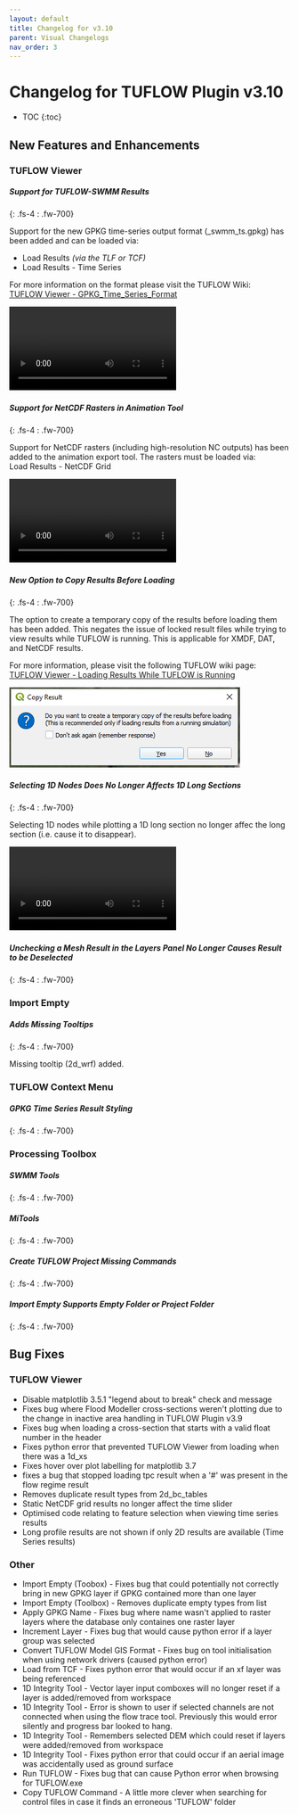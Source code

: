 ```yaml
---
layout: default
title: Changelog for v3.10
parent: Visual Changelogs
nav_order: 3
---
```



# Changelog for TUFLOW Plugin v3.10

* TOC
{:toc}

<!--
<video style="max-width:640px" controls>
  <source src="assets/test.mp4" type="video/mp4">
</video>
-->

## New Features and Enhancements

### TUFLOW Viewer

##### Support for TUFLOW-SWMM Results
{: .fs-4 : .fw-700}

Support for the new GPKG time-series output format (_swmm_ts.gpkg) has been added and can be loaded via:

* Load Results *(via the TLF or TCF)*
* Load Results - Time Series

For more information on the format please visit the TUFLOW Wiki:<br>
[TUFLOW Viewer - GPKG_Time_Series_Format](https://wiki.tuflow.com/TUFLOW_Viewer#GPKG_Time_Series_Format)

<video style="max-width:640px" controls>
  <source src="assets/swmm_gpkg_ts.mp4" type="video/mp4">
</video>

##### Support for NetCDF Rasters in Animation Tool
{: .fs-4 : .fw-700}

Support for NetCDF rasters (including high-resolution NC outputs) has been added to the animation export tool. The rasters must be loaded via:<Br>
Load Results - NetCDF Grid

<video style="max-width:640px" controls>
  <source src="assets/nc_hr_animation.mp4" type="video/mp4">
</video>

##### New Option to Copy Results Before Loading
{: .fs-4 : .fw-700}

The option to create a temporary copy of the results before loading them has been added. This negates the issue of locked result files while trying to view results while TUFLOW is running. This is applicable for XMDF, DAT, and NetCDF results.

For more information, please visit the following TUFLOW wiki page:<br>
[TUFLOW Viewer - Loading Results While TUFLOW is Running](https://wiki.tuflow.com/TUFLOW_Viewer_-_Loading_Results_While_TUFLOW_is_Running)

![copy_results](assets/copy_results.PNG)

##### Selecting 1D Nodes Does No Longer Affects 1D Long Sections
{: .fs-4 : .fw-700}

Selecting 1D nodes while plotting a 1D long section no longer affec the long section (i.e. cause it to disappear).

<video style="max-width:640px" controls>
  <source src="assets/long_plot_remaining.mp4" type="video/mp4">
</video>

##### Unchecking a Mesh Result in the Layers Panel No Longer Causes Result to be Deselected
{: .fs-4 : .fw-700}

### Import Empty

##### Adds Missing Tooltips
{: .fs-4 : .fw-700}

Missing tooltip (2d_wrf) added.

### TUFLOW Context Menu

##### GPKG Time Series Result Styling
{: .fs-4 : .fw-700}

### Processing Toolbox

##### SWMM Tools
{: .fs-4 : .fw-700}

##### MiTools
{: .fs-4 : .fw-700}

##### Create TUFLOW Project Missing Commands
{: .fs-4 : .fw-700}

##### Import Empty Supports Empty Folder or Project Folder
{: .fs-4 : .fw-700}

## Bug Fixes

### TUFLOW Viewer

* Disable matplotlib 3.5.1 "legend about to break" check and message
* Fixes bug where Flood Modeller cross-sections weren't plotting due to the change in inactive area handling in TUFLOW Plugin v3.9
* Fixes bug when loading a cross-section that starts with a valid float number in the header
* Fixes python error that prevented TUFLOW Viewer from loading when there was a 1d_xs
* Fixes hover over plot labelling for matplotlib 3.7
* fixes a bug that stopped loading tpc result when a '#' was present in the flow regime result
* Removes duplicate result types from 2d_bc_tables
* Static NetCDF grid results no longer affect the time slider
* Optimised code relating to feature selection when viewing time series results
* Long profile results are not shown if only 2D results are available (Time Series results)

### Other

* Import Empty (Toobox) - Fixes bug that could potentially not correctly bring in new GPKG layer if GPKG contained more than one layer
* Import Empty (Toolbox) - Removes duplicate empty types from list
* Apply GPKG Name - Fixes bug where name wasn't applied to raster layers where the database only containes one raster layer
* Increment Layer - Fixes bug that would cause python error if a layer group was selected
* Convert TUFLOW Model GIS Format - Fixes bug on tool initialisation when using network drivers (caused python error)
* Load from TCF - Fixes python error that would occur if an xf layer was being referenced
* 1D Integrity Tool - Vector layer input comboxes will no longer reset if a layer is added/removed from workspace
* 1D Integrity Tool - Error is shown to user if selected channels are not connected when using the flow trace tool. Previously this would error silently and progress bar looked to hang.
* 1D Integrity Tool - Remembers selected DEM which could reset if layers were added/removed from workspace
* 1D Integrity Tool - Fixes python error that could occur if an aerial image was accidentally used as ground surface
* Run TUFLOW - Fixes bug that can cause Python error when browsing for TUFLOW.exe
* Copy TUFLOW Command - A little more clever when searching for control files in case it finds an erroneous 'TUFLOW' folder
